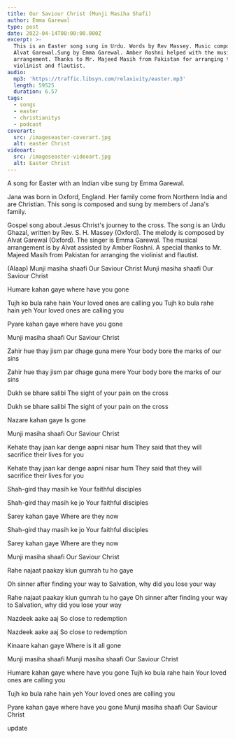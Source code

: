```yaml
---
title: Our Saviour Christ (Munji Masiha Shafi)
author: Emma Garewal
type: post
date: 2022-04-14T00:00:00.000Z
excerpt: >-
  This is an Easter song sung in Urdu. Words by Rev Massey. Music composed by
  Alvat Garewal.Sung by Emma Garewal. Amber Roshni helped with the musical
  arrangement. Thanks to Mr. Majeed Masih from Pakistan for arranging the
  violinist and flautist.
audio:
  mp3: 'https://traffic.libsyn.com/relaxivity/easter.mp3'
  length: 59525
  duration: 6.57
tags:
  - songs
  - easter
  - christianitys
  - podcast
coverart:
  src: /imageseaster-coverart.jpg
  alt: easter Christ
videoart:
  src: /imageseaster-videoart.jpg
  alt: Easter Christ
---
```


A song for Easter with an Indian vibe sung by Emma Garewal.

Jana was born in Oxford, England. Her family come from Northern India and are Christian. This song is composed and sung by members of Jana's family.

Gospel song about Jesus Christ's journey to the cross. The song is an Urdu Ghazal, written by Rev. S. H. Massey (Oxford). The melody is composed by Alvat Garewal (Oxford). The singer is Emma Garewal. The musical arrangement is by Alvat assisted by Amber Roshni. A special thanks to Mr. Majeed Masih from Pakistan for arranging the violinist and flautist.

(Alaap)
Munji masiha shaafi Our Saviour Christ
Munji masiha shaafi Our Saviour Christ

Humare kahan gaye where have you gone

Tujh ko bula rahe hain Your loved ones are calling you
Tujh ko bula rahe hain yeh Your loved ones are calling you

Pyare kahan gaye where have you gone

Munji masiha shaafi Our Saviour Christ

Zahir hue thay jism par dhage guna mere
Your body bore the marks of our sins

Zahir hue thay jism par dhage guna mere
Your body bore the marks of our sins

Dukh se bhare salibi
The sight of your pain on the cross

Dukh se bhare salibi
The sight of your pain on the cross

Nazare kahan gaye
Is gone

Munji masiha shaafi
Our Saviour Christ

Kehate thay jaan kar denge aapni nisar hum
They said that they will sacrifice their lives for you

Kehate thay jaan kar denge aapni nisar hum
They said that they will sacrifice their lives for you

Shah-gird thay masih ke
Your faithful disciples

Shah-gird thay masih ke jo
Your faithful disciples

Sarey kahan gaye
Where are they now

Shah-gird thay masih ke jo
Your faithful disciples

Sarey kahan gaye
Where are they now

Munji masiha shaafi
Our Saviour Christ

Rahe najaat paakay kiun gumrah tu ho gaye

Oh sinner after finding your way to Salvation, why did you lose your way

Rahe najaat paakay kiun gumrah tu ho gaye
Oh sinner after finding your way to Salvation, why did you lose your way

Nazdeek aake aaj
So close to redemption

Nazdeek aake aaj
So close to redemption

Kinaare kahan gaye
Where is it all gone

Munji masiha shaafi
Munji masiha shaafi Our Saviour Christ

Humare kahan gaye where have you gone
Tujh ko bula rahe hain
Your loved ones are calling you

Tujh ko bula rahe hain yeh
Your loved ones are calling you

Pyare kahan gaye where have you gone
Munji masiha shaafi Our Saviour Christ

update

